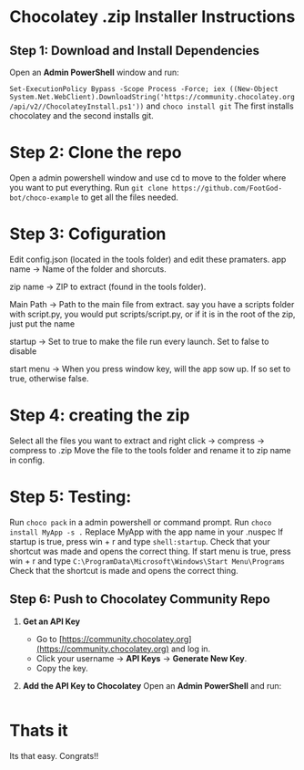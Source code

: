 # Chocolatey .zip Installer Instructions

## Step 1: Download and Install Dependencies
Open an **Admin PowerShell** window and run:

```Set-ExecutionPolicy Bypass -Scope Process -Force; iex ((New-Object System.Net.WebClient).DownloadString('https://community.chocolatey.org/api/v2//ChocolateyInstall.ps1'))``` and
```choco install git```
The first installs chocolatey and the second installs git.

# Step 2: Clone the repo
Open a admin powershell window and use cd to move to the folder where you want to put everything.
Run ```git clone https://github.com/FootGod-bot/choco-example``` to get all the files needed.

# Step 3: Cofiguration
Edit config.json (located in the tools folder) and edit these pramaters.
app name → Name of the folder and shorcuts.

zip name → ZIP to extract (found in the tools folder).

Main Path → Path to the main file from extract. say you have a scripts folder with script.py, you would put scripts/script.py, or if it is in the root of the zip, just put the name

startup → Set to true to make the file run every launch. Set to false to disable

start menu → When you press window key, will the app sow up. If so set to true, otherwise false.

# Step 4: creating the zip
Select all the files you want to extract and right click → compress → compress to .zip
Move the file to the tools folder and rename it to zip name in config.

# Step 5: Testing:
Run ```choco pack``` in a admin powershell or command prompt.
Run ```choco install MyApp -s .``` Replace MyApp with the app name in your .nuspec
If startup is true, press win + r and type ```shell:startup```. Check that your shortcut was made and opens the correct thing.
If start menu is true, press win + r and type ```C:\ProgramData\Microsoft\Windows\Start Menu\Programs``` Check that the shortcut is made and opens the correct thing.

## Step 6: Push to Chocolatey Community Repo

1. **Get an API Key**
   - Go to [https://community.chocolatey.org](https://community.chocolatey.org) and log in.
   - Click your username → **API Keys** → **Generate New Key**.
   - Copy the key.

2. **Add the API Key to Chocolatey**
   Open an **Admin PowerShell** and run:

   ```choco apikey --key YOUR_API_KEY_HERE -source https://push.chocolatey.org/

# Thats it
Its that easy. Congrats!!
